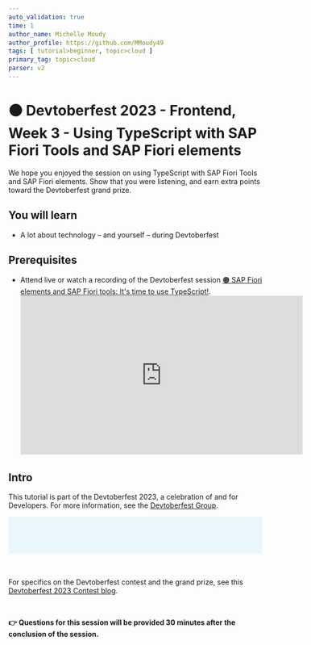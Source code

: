 ```yaml
---
auto_validation: true
time: 1
author_name: Michelle Moudy
author_profile: https://github.com/MMoudy49
tags: [ tutorial>beginner, topic>cloud ]
primary_tag: topic>cloud
parser: v2
---
```


# 🟠 Devtoberfest 2023 - Frontend, Week 3 - Using TypeScript with SAP Fiori Tools and SAP Fiori elements
<!-- description --> We hope you enjoyed the session on using TypeScript with SAP Fiori Tools and SAP Fiori elements. Show that you were listening, and earn extra points toward the Devtoberfest grand prize.

## You will learn
- A lot about technology – and yourself – during Devtoberfest

## Prerequisites
- Attend live or watch a recording of the Devtoberfest session [🟠 SAP Fiori elements and SAP Fiori tools: It's time to use TypeScript!](https://groups.community.sap.com/t5/devtoberfest/sap-fiori-elements-and-sap-fiori-tools-it-s-time-to-use-typescript/ec-p/283518#M369).
  <iframe width="560" height="315" src="https://www.youtube.com/embed/SMc1ZzKAWW4" frameborder="0" allowfullscreen></iframe>


## Intro
This tutorial is part of the Devtoberfest 2023, a celebration of and for Developers. For more information, see the [Devtoberfest Group](https://groups.community.sap.com/t5/devtoberfest/gh-p/Devtoberfest).

![Devtoberfest](devtoberfest-banner.gif)

&nbsp;

For specifics on the Devtoberfest contest and the grand prize, see this [Devtoberfest 2023 Contest blog](https://groups.community.sap.com/t5/devtoberfest-blog-posts/devtoberfest-2023-contest/ba-p/9357).

&nbsp;

<b>👉 Questions for this session will be provided 30 minutes after the conclusion of the session.</b>
